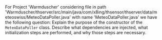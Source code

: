 For Project 'Warmduscher' considering file in path 'Warmduscher/thserver/src/main/java/com/x8ing/thsensor/thserver/data/meteoswiss/MeteoDataPoller.java' with name 'MeteoDataPoller.java' we have the following question: 
Explain the purpose of the constructor of the `MeteoDataPoller` class. Describe what dependencies are injected, what initialization steps are performed, and why those steps are necessary.